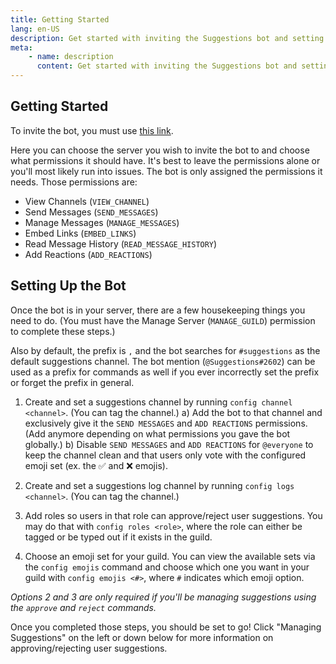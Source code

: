```yaml
---
title: Getting Started
lang: en-US
description: Get started with inviting the Suggestions bot and setting up its primary features.
meta:
    - name: description
      content: Get started with inviting the Suggestions bot and setting up its primary features.
---
```


## Getting Started

To invite the bot, you must use [this link](https://discordapp.com/oauth2/authorize?client_id=474051954998509571&scope=bot&permissions=93248).

Here you can choose the server you wish to invite the bot to and choose what permissions it should have. It's best to leave the permissions alone or you'll most likely run into issues. The bot is only assigned the permissions it needs. Those permissions are:

* View Channels (`VIEW_CHANNEL`)
* Send Messages (`SEND_MESSAGES`)
* Manage Messages (`MANAGE_MESSAGES`)
* Embed Links (`EMBED_LINKS`\)
* Read Message History (`READ_MESSAGE_HISTORY`)
* Add Reactions (`ADD_REACTIONS`)

## Setting Up the Bot

Once the bot is in your server, there are a few housekeeping things you need to do. (You must have the Manage Server (`MANAGE_GUILD`) permission to complete these steps.)

Also by default, the prefix is `,` and the bot searches for `#suggestions` as the default suggestions channel. The bot mention (`@Suggestions#2602`) can be used as a prefix for commands as well if you ever incorrectly set the prefix or forget the prefix in general.

1. Create and set a suggestions channel by running `config channel <channel>`. (You can tag the channel.)
   a) Add the bot to that channel and exclusively give it the `SEND MESSAGES` and `ADD REACTIONS` permissions. (Add anymore depending on what permissions you gave the bot globally.)
   b) Disable `SEND MESSAGES` and `ADD REACTIONS` for `@everyone` to keep the channel clean and that users only vote with the configured emoji set (ex. the ✅ and ❌ emojis).

2. Create and set a suggestions log channel by running `config logs <channel>`. (You can tag the channel.)

3. Add roles so users in that role can approve/reject user suggestions. You may do that with `config roles <role>`, where the role can either be tagged or be typed out if it exists in the guild.

4. Choose an emoji set for your guild. You can view the available sets via the `config emojis` command and choose which one you want in your guild with `config emojis <#>`, where `#` indicates which emoji option.

*Options 2 and 3 are only required if you'll be managing suggestions using the `approve` and `reject` commands.*

Once you completed those steps, you should be set to go! Click "Managing Suggestions" on the left or down below for more information on approving/rejecting user suggestions.
